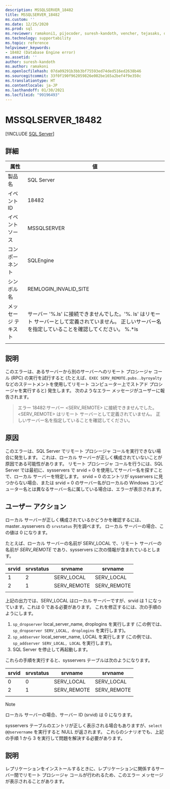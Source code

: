 ```yaml
---
description: MSSQLSERVER_18482
title: MSSQLSERVER_18482
ms.custom: ''
ms.date: 12/25/2020
ms.prod: sql
ms.reviewer: ramakoni1, pijocoder, suresh-kandoth, vencher, tejasaks, docast
ms.technology: supportability
ms.topic: reference
helpviewer_keywords:
- 18482 (Database Engine error)
ms.assetid: ''
author: suresh-kandoth
ms.author: ramakoni
ms.openlocfilehash: 07da09291b3bb3bf75593ed74ded516ed2638b46
ms.sourcegitcommit: 33f0f190f962059826e002be165a2bef4f9e350c
ms.translationtype: HT
ms.contentlocale: ja-JP
ms.lasthandoff: 01/30/2021
ms.locfileid: "99196493"
---
```

# <a name="mssqlserver_18482"></a>MSSQLSERVER_18482
 [!INCLUDE [SQL Server](../../includes/applies-to-version/sqlserver.md)]

## <a name="details"></a>詳細

|属性|値|
|---|---|
|製品名|SQL Server|
|イベント ID|18482|
|イベント ソース|MSSQLSERVER|
|コンポーネント|SQLEngine|
|シンボル名|REMLOGIN_INVALID_SITE|
|メッセージ テキスト|サーバー '%.ls' に接続できませんでした。'%. ls' はリモート サーバーとして定義されていません。 正しいサーバー名を指定していることを確認してください。 %.*ls|
||

## <a name="explanation"></a>説明

このエラーは、あるサーバーから別のサーバーへのリモート プロシージャ コール (RPC) の実行を試行すると (たとえば、`EXEC SERV_REMOTE.pubs..byroyalty` などのステートメントを使用してリモート コンピューター上でストアド プロシージャを実行すると) 発生します。 次のようなエラー メッセージがユーザーに報告されます。

> エラー 18482:サーバー \<SERV_REMOTE> に接続できませんでした。\<SERV_REMOTE> はリモート サーバーとして定義されていません。 正しいサーバー名を指定していることを確認してください。

## <a name="cause"></a>原因

このエラーは、SQL Server でリモート プロシージャ コールを実行できない場合に発生します。 これは、ローカル サーバーが正しく構成されていないことが原因である可能性があります。 リモート プロシージャ コールを行うには、SQL Server では最初に、sysservers で srvid = 0 を使用してサーバー名を探すことで、ローカル サーバーを特定します。 srvid = 0 のエントリが sysservers に見つからない場合、または srvid = 0 のサーバー名がローカルの Windows コンピューター名とは異なるサーバー名に属している場合は、エラーが表示されます。

## <a name="user-action"></a>ユーザー アクション

ローカル サーバーが正しく構成されているかどうかを確認するには、master..sysservers の `srvstatus` 列を調べます。 ローカル サーバーの場合、この値は 0 になります。

たとえば、ローカル サーバーの名前が SERV_LOCAL で、リモート サーバーの名前が *SERV_REMOTE* であり、sysservers に次の情報が含まれているとします。

|srvid|srvstatus|srvname|srvname|
|---|---|---|---|
|1|2|SERV_LOCAL|SERV_LOCAL|
|2|1|SERV_REMOTE|SERV_REMOTE|
||||

上記の出力では、SERV_LOCAL はローカル サーバーですが、srvid は 1 になっています。これは 0 である必要があります。 これを修正するには、次の手順のようにします。

1. `sp_dropserver` local_server_name, droplogins を実行します (この例では、`sp_dropserver SERV_LOCAL, droplogins` を実行します)。
1. `sp_addserver` local_server_name, LOCAL を実行します (この例では、`sp_addserver SERV_LOCAL, LOCAL` を実行します)。
1. SQL Server を停止して再起動します。

これらの手順を実行すると、sysservers テーブルは次のようになります。

|srvid|srvstatus|srvname|srvname|
|---|---|---|---|
|0|0|SERV_LOCAL|SERV_LOCAL|
|2|1|SERV_REMOTE|SERV_REMOTE|
||||

> [!NOTE]
> ローカル サーバーの場合、サーバー ID (srvid) は 0 になります。

sysservers テーブルのエントリが正しく表示される場合もありますが、`select @@servername` を実行すると NULL が返されます。 これらのシナリオでも、上記の手順 1 から 3 を実行して問題を解決する必要があります。

## <a name="more-information"></a>説明

レプリケーションをインストールするときに、レプリケーションに関係するサーバー間でリモート プロシージャ コールが行われるため、このエラー メッセージが表示されることがあります。
